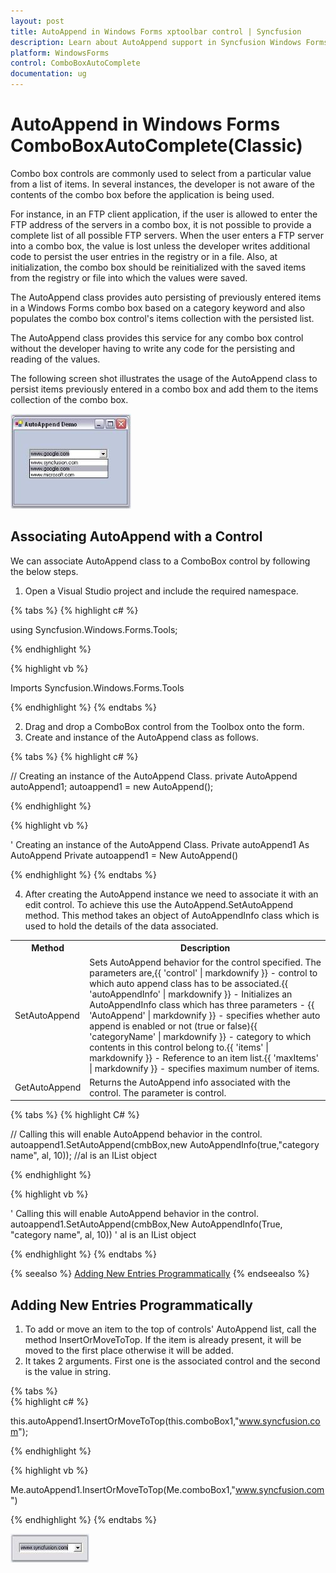 ```yaml
---
layout: post
title: AutoAppend in Windows Forms xptoolbar control | Syncfusion
description: Learn about AutoAppend support in Syncfusion Windows Forms ComboBoxAutoComplete(Classic) control and more details.
platform: WindowsForms
control: ComboBoxAutoComplete
documentation: ug
---
```



# AutoAppend in Windows Forms ComboBoxAutoComplete(Classic)

Combo box controls are commonly used to select from a particular value from a list of items. In several instances, the developer is not aware of the contents of the combo box before the application is being used. 

For instance, in an FTP client application, if the user is allowed to enter the FTP address of the servers in a combo box, it is not possible to provide a complete list of all possible FTP servers. When the user enters a FTP server into a combo box, the value is lost unless the developer writes additional code to persist the user entries in the registry or in a file. Also, at initialization, the combo box should be reinitialized with the saved items from the registry or file into which the values were saved. 

The AutoAppend class provides auto persisting of previously entered items in a Windows Forms combo box based on a category keyword and also populates the combo box control's items collection with the persisted list. 

The AutoAppend class provides this service for any combo box control without the developer having to write any code for the persisting and reading of the values. 

The following screen shot illustrates the usage of the AutoAppend class to persist items previously entered in a combo box and add them to the items collection of the combo box.

 ![AutoAppend support](ComboBoxAutoComplete-Images/Overview_img54.jpeg) 



## Associating AutoAppend with a Control


We can associate AutoAppend class to a ComboBox control by following the below steps. 

1. Open a Visual Studio project and include the required namespace. 

{% tabs %}
{% highlight c# %}

using Syncfusion.Windows.Forms.Tools;

{% endhighlight %}		

{% highlight vb %}
 
Imports Syncfusion.Windows.Forms.Tools
		
{% endhighlight %}
{% endtabs %}

2. Drag and drop a ComboBox control from the Toolbox onto the form. 
3. Create and instance of the AutoAppend class as follows.

{% tabs %}
{% highlight c# %}

// Creating an instance of the AutoAppend Class.
private AutoAppend autoAppend1;
autoappend1 = new AutoAppend();

{% endhighlight %}

{% highlight vb %}

' Creating an instance of the AutoAppend Class.
Private autoAppend1 As AutoAppend
Private autoappend1 = New AutoAppend()

{% endhighlight %}
{% endtabs %}

4. After creating the AutoAppend instance we need to associate it with an edit control. To achieve this use the AutoAppend.SetAutoAppend method. This method takes an object of AutoAppendInfo class which is used to hold the details of the data associated. 


<table>
<tr>
<th>
Method</th><th>
Description</th></tr>
<tr>
<td>
SetAutoAppend</td><td>
Sets AutoAppend behavior for the control specified. The parameters are,{{ 'control' | markdownify }} - control to which auto append class has to be associated.{{ 'autoAppendInfo' | markdownify }} - Initializes an AutoAppendInfo class which  has three parameters - {{ 'AutoAppend' | markdownify }} - specifies whether auto append is enabled or not (true or false){{ 'categoryName' | markdownify }} - category to which contents in this control belong to.{{ 'items' | markdownify }} - Reference to an item list.{{ 'maxItems' | markdownify }} - specifies maximum number of items.</td></tr>
<tr>
<td>
GetAutoAppend</td><td>
Returns the AutoAppend info associated with the control. The parameter is control.</td></tr>
</table>

{% tabs %}
{% highlight C# %}

// Calling this will enable AutoAppend behavior in the control.
autoappend1.SetAutoAppend(cmbBox,new AutoAppendInfo(true,"category name", al, 10)); //al is an IList object

{% endhighlight %}

{% highlight vb %}

' Calling this will enable AutoAppend behavior in the control.
autoappend1.SetAutoAppend(cmbBox,New AutoAppendInfo(True, "category name", al, 10)) ' al is an IList object

{% endhighlight %}
{% endtabs %}

{% seealso %}
[Adding New Entries Programmatically](#adding-new-entries-programmatically)
{% endseealso %}
 
 

## Adding New Entries Programmatically

1. To add or move an item to the top of controls' AutoAppend list, call the method InsertOrMoveToTop. If the item is already present, it will be moved to the first place otherwise it will be added.
2. It takes 2 arguments. First one is the associated control and the second is the value in string.

{% tabs %}   
{% highlight c# %}
   
this.autoAppend1.InsertOrMoveToTop(this.comboBox1,"www.syncfusion.com");

{% endhighlight %}

{% highlight vb %}

Me.autoAppend1.InsertOrMoveToTop(Me.comboBox1,"www.syncfusion.com")

{% endhighlight %}
{% endtabs %}

 ![Adding New Entries Programmatically](ComboBoxAutoComplete-Images/Overview_img55.jpeg) 

